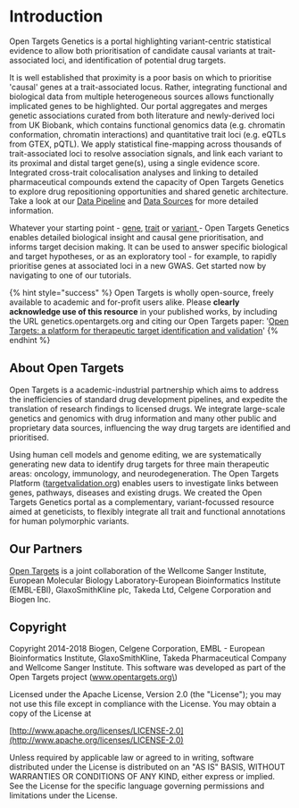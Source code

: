 # Introduction

Open Targets Genetics is a portal highlighting variant-centric statistical evidence to allow both prioritisation of candidate causal variants at trait-associated loci, and identification of potential drug targets.

It is well established that proximity is a poor basis on which to prioritise 'causal' genes at a trait-associated locus. Rather, integrating functional and biological data from multiple heterogeneous sources allows functionally implicated genes to be highlighted. Our portal aggregates and merges genetic associations curated from both literature and newly-derived loci from UK Biobank, which contains functional genomics data \(e.g. chromatin conformation, chromatin interactions\) and quantitative trait loci \(e.g. eQTLs from GTEX, pQTL\). We apply statistical fine-mapping across thousands of trait-associated loci to resolve association signals, and link each variant to its proximal and distal target gene\(s\), using a single evidence score. Integrated cross-trait colocalisation analyses and linking to detailed pharmaceutical compounds extend the capacity of Open Targets Genetics to explore drug repositioning opportunities and shared genetic architecture. Take a look at our [Data Pipeline](our-approach/data-pipeline.md) and [Data Sources](our-approach/data-sources.md#overview-of-data-sources) for more detailed information.

Whatever your starting point - [gene](how-to-use-open-targets-genetics-starting-with/gene-target.md), [trait](how-to-use-open-targets-genetics-starting-with/trait-or-disease.md) or [variant ](how-to-use-open-targets-genetics-starting-with/variant.md)- Open Targets Genetics enables detailed biological insight and causal gene prioritisation, and informs target decision making. It can be used to answer specific biological and target hypotheses, or as an exploratory tool - for example, to rapidly prioritise genes at associated loci in a new GWAS. Get started now by navigating to one of our tutorials.

{% hint style="success" %}
Open Targets is wholly open-source, freely available to academic and for-profit users alike. Please **clearly acknowledge use of this resource** in your published works, by including the URL genetics.opentargets.org and citing our Open Targets paper: '[Open Targets: a platform for therapeutic target identification and validation](https://doi.org/10.1093/nar/gkw1055)'
{% endhint %}

## About Open Targets

Open Targets is a academic-industrial partnership which aims to address the inefficiencies of standard drug development pipelines, and expedite the translation of research findings to licensed drugs. We integrate large-scale genetics and genomics with drug information and many other public and proprietary data sources, influencing the way drug targets are identified and prioritised.

Using human cell models and genome editing, we are systematically generating new data to identify drug targets for three main therapeutic areas: oncology, immunology, and neurodegeneration. The Open Targets Platform \([targetvalidation.org](https://github.com/opentargets/genetics-docs/tree/92bc9648d94817e713ac7bc6048788a8790e1123/www.targetvalidation.org)\) enables users to investigate links between genes, pathways, diseases and existing drugs. We created the Open Targets Genetics portal as a complementary, variant-focussed resource aimed at geneticists, to flexibly integrate all trait and functional annotations for human polymorphic variants.

## Our Partners

[Open Targets](https://github.com/opentargets/genetics-docs/tree/92bc9648d94817e713ac7bc6048788a8790e1123/www.opentargets.org​) is a joint collaboration of the Wellcome Sanger Institute, European Molecular Biology Laboratory-European Bioinformatics Institute \(EMBL-EBI\), GlaxoSmithKline plc, Takeda Ltd, Celgene Corporation and Biogen Inc.

## Copyright

Copyright 2014-2018 Biogen, Celgene Corporation, EMBL - European Bioinformatics Institute, GlaxoSmithKline, Takeda Pharmaceutical Company and Wellcome Sanger Institute. This software was developed as part of the Open Targets project \(www.opentargets.org\)

Licensed under the Apache License, Version 2.0 \(the "License"\); you may not use this file except in compliance with the License. You may obtain a copy of the License at

[http://www.apache.org/licenses/LICENSE-2.0](http://www.apache.org/licenses/LICENSE-2.0)

Unless required by applicable law or agreed to in writing, software distributed under the License is distributed on an "AS IS" BASIS, WITHOUT WARRANTIES OR CONDITIONS OF ANY KIND, either express or implied. See the License for the specific language governing permissions and limitations under the License.

